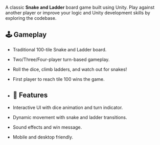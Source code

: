 A classic **Snake and Ladder** board game built using Unity. Play against another player or improve your logic and Unity development skills by exploring the codebase.
## 🕹️ Gameplay

- Traditional 100-tile Snake and Ladder board.
- Two/Three/Four-player turn-based gameplay.
- Roll the dice, climb ladders, and watch out for snakes!
- First player to reach tile 100 wins the game.

- ## 🚀 Features

- Interactive UI with dice animation and turn indicator.
- Dynamic movement with snake and ladder transitions.
- Sound effects and win message.
- Mobile and desktop friendly.
